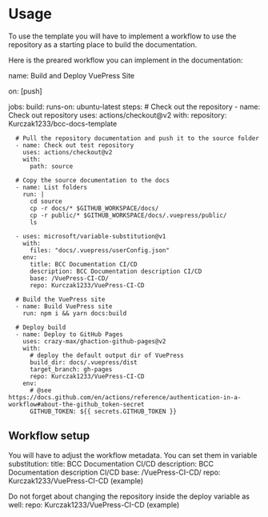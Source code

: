 # Usage

To use the template you will have to implement a workflow to use the repository as a starting place to build the documentation.

Here is the preared workflow you can implement in the documentation:

name: Build and Deploy VuePress Site

on: [push]

jobs:
  build:
    runs-on: ubuntu-latest
    steps:
      # Check out the repository
      - name: Check out repository
        uses: actions/checkout@v2
        with:
          repository: Kurczak1233/bcc-docs-template 

      # Pull the repository documentation and push it to the source folder
      - name: Check out test repository
        uses: actions/checkout@v2
        with:
          path: source

      # Copy the source documentation to the docs
      - name: List folders
        run: |
          cd source
          cp -r docs/* $GITHUB_WORKSPACE/docs/
          cp -r public/* $GITHUB_WORKSPACE/docs/.vuepress/public/
          ls

      - uses: microsoft/variable-substitution@v1
        with:
          files: "docs/.vuepress/userConfig.json"
        env:
          title: BCC Documentation CI/CD
          description: BCC Documentation description CI/CD
          base: /VuePress-CI-CD/
          repo: Kurczak1233/VuePress-CI-CD

      # Build the VuePress site
      - name: Build VuePress site
        run: npm i && yarn docs:build

      # Deploy build
      - name: Deploy to GitHub Pages
        uses: crazy-max/ghaction-github-pages@v2
        with:
          # deploy the default output dir of VuePress
          build_dir: docs/.vuepress/dist
          target_branch: gh-pages
          repo: Kurczak1233/VuePress-CI-CD
        env:
          # @see https://docs.github.com/en/actions/reference/authentication-in-a-workflow#about-the-github_token-secret
          GITHUB_TOKEN: ${{ secrets.GITHUB_TOKEN }}


## Workflow setup

You will have to adjust the workflow metadata. You can set them in variable substitution:
  title: BCC Documentation CI/CD
  description: BCC Documentation description CI/CD
  base: /VuePress-CI-CD/
  repo: Kurczak1233/VuePress-CI-CD
    (example)
  
Do not forget about changing the repository inside the deploy variable as well:
  repo: Kurczak1233/VuePress-CI-CD (example)
